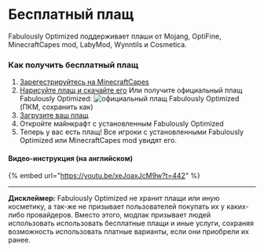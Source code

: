 # Бесплатный плащ

Fabulously Optimized поддерживает плаши от Mojang, OptiFine, MinecraftCapes mod, LabyMod, Wynntils и Cosmetica.

### Как получить бесплатный плащ

1. [Зарегестрируйтесь на MinecraftCapes](https://minecraftcapes.net/account/register)
2. [Нарисуйте плащ и скачайте его](https://minecraftcapes.net/gallery/cape-editor) Или получите официальный плащ Fabulously Optimized: ![официальный плащ Fabulously Optimized](https://github.com/Fabulously-Optimized/fabulously-optimized/raw/main/cape.png) (ПКМ, сохранить как)
3. [Загрузите ваш плащ](https://minecraftcapes.net/upload-cape)
4. Откройте майнкрафт с установленным Fabulously Optimized
5. Теперь у вас есть плащ! Все игроки с установленными Fabulously Optimized или MinecraftCapes mod увидят его.

#### Видео-инструкция (на английском)

{% embed url="https://youtu.be/xeJoaxJcM9w?t=442" %}

---

**Дисклеймер:** Fabulously Optimized не хранит плащи или иную косметику, а так-же не призывает пользователей покупать их у каких-либо провайдеров. Вместо этого, модпак призывает людей использовать использовать бесплатные плащи и иные услуги, сохраняя возможность использовать платные варианты, если они приобрели их ранее.